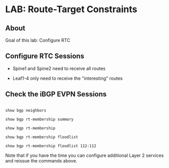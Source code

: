 # LAB: Route-Target Constraints

## About

Goal of this lab: Configure RTC

## Configure RTC Sessions

- Spine1 and Spine2 need to receive all routes

- Leaf1-4 only need to receive the "interesting" routes

## Check the iBGP EVPN Sessions

```cli

show bgp neighbors

show bgp rt-membership summary

show bgp rt-membership

show bgp rt-membership floodlist

show bgp rt-membership floodlist 112:112

```

Note that if you have the time you can configure additional Layer 2 services and reissue the commands above.

